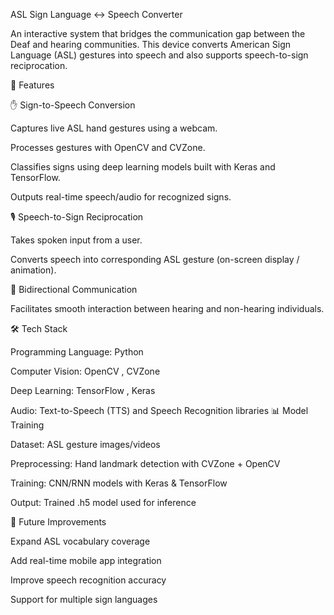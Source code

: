 ASL Sign Language ↔ Speech Converter

An interactive system that bridges the communication gap between the Deaf and hearing communities.
This device converts American Sign Language (ASL) gestures into speech and also supports speech-to-sign reciprocation.

🚀 Features

✋ Sign-to-Speech Conversion

Captures live ASL hand gestures using a webcam.

Processes gestures with OpenCV and CVZone.

Classifies signs using deep learning models built with Keras and TensorFlow.

Outputs real-time speech/audio for recognized signs.

🎙 Speech-to-Sign Reciprocation

Takes spoken input from a user.

Converts speech into corresponding ASL gesture (on-screen display / animation).

🔄 Bidirectional Communication

Facilitates smooth interaction between hearing and non-hearing individuals.

🛠️ Tech Stack

Programming Language: Python

Computer Vision: OpenCV
, CVZone

Deep Learning: TensorFlow
, Keras

Audio: Text-to-Speech (TTS) and Speech Recognition libraries
📊 Model Training

Dataset: ASL gesture images/videos

Preprocessing: Hand landmark detection with CVZone + OpenCV

Training: CNN/RNN models with Keras & TensorFlow

Output: Trained .h5 model used for inference

🎯 Future Improvements

Expand ASL vocabulary coverage

Add real-time mobile app integration

Improve speech recognition accuracy

Support for multiple sign languages

